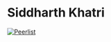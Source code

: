 # Siddharth Khatri

[![Peerlist](https://peerlist-readme-badge.herokuapp.com/api/siddxharth?style=for-the-badge)](https://peerlist.io/siddxharth)
